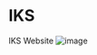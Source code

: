 # IKS
IKS Website
![image](https://user-images.githubusercontent.com/103849280/184979184-014bdcbe-d4d0-45e4-816c-5cd225ddcdd7.png)
